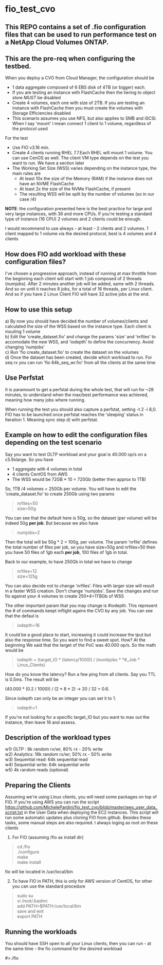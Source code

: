 # fio_test_cvo

## This REPO contains a set of .fio configuration files that can be used to run performance test on a NetApp Cloud Volumes ONTAP.

## This are the pre-req when configuring the testbed.

When you deploy a CVO from Cloud Manager, the configuration should be
  - 1 data aggregate composed of 6 EBS disk of 4TB (or bigger) each. 
  - If you are testing an instance with FlashCache then the tiering to object store *MUST* be disabled
  - Create 4 volumes, each one with size of 2TB. If you are testing an instance with FlashCache then you must create the volumes with       Storage Efficiencies disabled
  - This scenario assumes you use NFS, but also applies to SMB and iSCSI. When I say 'mount' I mean connect 1 client to 1 volume,           regardless of the protocol used

For the test
  - Use FIO v3.16 min.
  - Create 4 clients running RHEL 7.7.Each RHEL will mount 1 volume. You can use CenOS as well. The client VM type depends on the test       you want to run. We have a section later
  - The Working Set Size (WSS) varies depending on the instance type, the main rules are
      - At least 10x the size of the Memory (RAM) if the instance does not have an NVME FlashCache
      - At least 2x the size of the NVMe FlashCache, if present
      - The resulting WSS will be split by the number of volumes (so in our case /4)

<b>NOTE</b>: the configuration presented here is the best practice for large and very large instances, with 36 and more CPUs. If you're testing a standard type of instance (16 CPU) 2 volumes and 2 clients could be enough. 

I would recommend to use always - at least - 2 clients and 2 volumes. 1 client mapped to 1 volume via the desired protocol, best is 4 volumes and 4 clients

## How does FIO add workload with these configuration files?

I've chosen a progressive approach, instead of running at max throttle from the beginning each client will start with 1 job composed of 2 threads (numjobs). After 2 minutes another job will be added, same with 2 threads. And so on until it reaches 8 jobs, for a total of 16 threads, per Linux client. And so if you have 2 Linux Client FIO will have 32 active jobs at the end. 

## How to use this setup

a) By now you should have decided the number of volumes/clients and calculated the size of the WSS based on the instance type. Each client is mouting 1 volume<br/>
b) Edit the 'create_dataset.fio' and change the params 'size' and 'nrfiles' to accomodate the new WSS, and 'iodepth' to define the            concurrency. Avoid changing 'numjobs'<br/>
c) Run 'fio create_dataset.fio' to create the dataset on the volumes <br/>
d) Once the dataset has been created, decide which workload to run. For seq rx you can run 'fio 64k_seq_wr.fio' from all the clients at the same time<br/>

## Use Perfstat

It is paramount to get a perfstat during the whole test, that will run for ~28 minutes, to understand when the max/best performance was achieved, meaning how many jobs where running. 

When running the test you should also capture a perfstat, setting -t 2 -i 8,0. FIO has to be launched once perfstat reaches the 'sleeping' status in Iteration 1. Meaning sync step d) with perfstat. 

## Example on how to edit the configuration files depending on the test scenario 

Say you want to test OLTP workload and your goal is 40.000 op/s on a c5.9xlarge. So you have
- 1 aggregate with 4 volumes in total
- 4 clients CentOS from AWS
- The WSS would be 72GB * 10 = 720Gb (better then approx to 1TB)

So, 1TB /4 volumes = 250Gb per volume. You will have to edit the 'create_dataset.fio' to create 250Gb using two params

> nrfiles=50<br/>
> size=50g<br/>

You can see that the default here is 50g, so the dataset (per volume) will be indeed 50g <b>per job</b>. But because we also have

> numjobs=2

Then the total will be 50g * 2 = 100g, per volume. The param 'nrfile' defines the total number of files per job, so you have size=50g and nrfiles=50 then you have 50 files of 1gb each <b>per job</b>, 100 files of 1gb in total. 

Back to our example, to have 250Gb in total we have to change

> nrfiles=12<br/>
> size=125g<br/>

You can also decide not to change 'nrfiles'. Files with larger size will result in a faster WSS creation. Don't change 'numjobs'. Save the changes and run fio against your 4 volumes to create 250*4=1TBGb of WSS

The other important param that you may change is #iodepth. This represent the # of commands keept inflight agains the CVO by any job. You can see that the defaul is 

> iodepth=16

It could be a good place to start, increasing it could increase the tput but also the response time. So you want to find a sweet spot. How? At the beginning We said that the target of the PoC was 40.000 op/s. So the math would be

> iodepth = (target_IO * (latency/1000)) / (numbjobs * *#_Job * Linux_Clients)

How do you know the latency? Run a few ping from all clients. Say you TTL is 0.5ms. The result will be

(40.000 * (0.2 / 1000)) / (2 * 8 * 2) -> 20 / 32 = 0.6. 

Since iodepth can only be an integer you can set it to 1. 

> iodepth=1

If you're not looking for a specific target_IO but you want to max out the instance, then leave 16 and assess.


## Description of the workload types<br/>

w1) OLTP : 8k random rx/wr, 80% rx - 20% write<br/>
w2) Analytics: 16k random rx/wr, 50% rx - 50% write<br/>
w3) Sequential read: 64k sequential read<br/>
w4) Sequential write: 64k sequential write<br/>
w5) 4k random reads (optional)<br/>

## Preparing the Clients

Assuming we're using Linux clients, you will need some packages on top of FIO. If you're using AWS you can run the script https://github.com/MichelePardini/fio_test_cvo/blob/master/aws_user_data_script.txt in the User Data when deploying the EC2 instances. This script will run some automatic updates plus cloning FIO from github. Besides these tasks, some manual steps are also required.
I always loging as root on these clients

1) For FIO (assuming /fio as install dir)<br/>
  > cd /fio<br/>
  > ./configure<br/>
  > make<br/>
  > make install<br/>
  
  fio will be located in /usr/local/bin

2) To have FIO in PATH, this is only for AWS version of CentOS, for other you can use the standard procedure
  > sudo su<br/>
  > vi /root/.bashrc<br/>
  add PATH=$PATH:/usr/local/bin<br/>
  save and exit<br/>
  > export PATH<br/>

## Running the workloads

You should have SSH open to all your Linux clients, then you can run - at the same time - the fio command for the desired workload

#>./fio 






